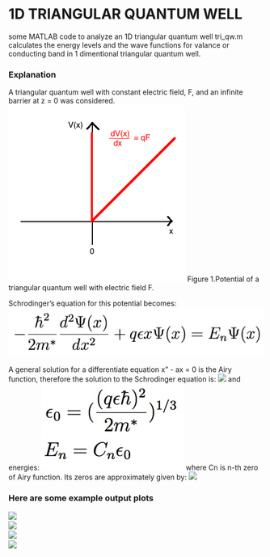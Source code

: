 1D TRIANGULAR QUANTUM WELL
=================

some MATLAB code to analyze an 1D triangular quantum well
tri_qw.m calculates the energy levels and the wave functions for valance or conducting band in 1 dimentional triangular quantum well.
### Explanation
A triangular quantum well with constant electric field, F, and an infinite barrier at z = 0 was considered. 
![](/examples/scheme.png)
Figure 1.Potential of a triangular quantum well with electric field F.

Schrodinger’s equation for this potential becomes:
![](/examples/equation.jpg)

A general solution for a differentiate equation x” - ax = 0 is the Airy function, therefore the solution to the Schrodinger equation is:
![](/examples/pso.png)
and energies:
![](/examples/energies.png)
where Cn is n-th zero of Airy function. Its zeros are approximately given by:
![](/examples/zeros.png)
         
### Here are some example output plots

![](/examples/IandV_vs_t.png)  
![](/examples/PCE.png)  
![](/examples/chargeStored.png)  
![](/examples/segmentFit.png)  
